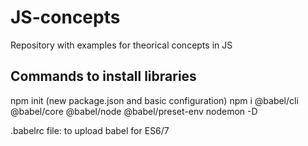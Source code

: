 # JS-concepts

Repository with examples for theorical concepts in JS

## Commands to install libraries

npm init (new package.json and basic configuration)
npm i @babel/cli @babel/core @babel/node @babel/preset-env nodemon -D

.babelrc file: to upload babel for ES6/7
